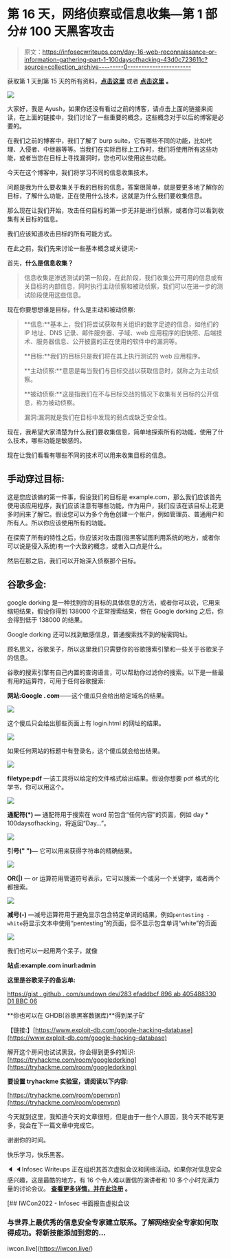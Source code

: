 # 第 16 天，网络侦察或信息收集—第 1 部分# 100 天黑客攻击

> 原文：<https://infosecwriteups.com/day-16-web-reconnaissance-or-information-gathering-part-1-100daysofhacking-43d0c723611c?source=collection_archive---------0----------------------->

获取第 1 天到第 15 天的所有资料，[**点击这里**](https://github.com/ayush098-hub/100DaysofHacking) 或者 [**点击这里**](https://3xabyt3.medium.com/list/100daysofhacking-challenge-3db6061da4b1) **。**

![](img/1640350a2143dcedef053806c70e9235.png)

大家好，我是 Ayush，如果你还没有看过之前的博客，请点击上面的链接来阅读，在上面的链接中，我们讨论了一些重要的概念，这些概念对于以后的博客是必要的。

在我们之前的博客中，我们了解了 burp suite，它有哪些不同的功能，比如代理、入侵者、中继器等等。当我们在实际目标上工作时，我们将使用所有这些功能，或者当您在目标上寻找漏洞时，您也可以使用这些功能。

今天在这个博客中，我们将学习不同的信息收集技术。

问题是我为什么要收集关于我的目标的信息，答案很简单，就是要更多地了解你的目标，了解什么功能，正在使用什么技术，这就是为什么我们要收集信息。

那么现在让我们开始，攻击任何目标的第一步无非是进行侦察，或者你可以看到收集有关目标的信息。

我们应该知道攻击目标的所有可能方式。

在此之前，我们先来讨论一些基本概念或关键词:-

首先，**什么是信息收集？**

> 信息收集是渗透测试的第一阶段，在此阶段，我们收集公开可用的信息或有关目标的内部信息，同时执行主动侦察和被动侦察，我们可以在进一步的测试阶段使用这些信息。

现在你要想想谁是目标，什么是主动和被动侦察:

> **信息:**基本上，我们将尝试获取有关组织的数字足迹的信息，如他们的 IP 地址、DNS 记录、邮件服务器、子域、web 应用程序的旧快照、后端技术、服务器信息、公开披露的正在使用的软件中的漏洞等。
> 
> **目标:**我们的目标只是我们将在其上执行测试的 web 应用程序。
> 
> **主动侦察:**意思是每当我们与目标交战以获取信息时，就称之为主动侦察。
> 
> **被动侦察:**这是指我们在不与目标交战的情况下收集有关目标的公开信息，称为被动侦察。
> 
> 漏洞:漏洞就是我们在目标中发现的弱点或缺乏安全性。

现在，我希望大家清楚为什么我们要收集信息，简单地探索所有的功能，使用了什么技术，哪些功能是敏感的。

现在让我们看看有哪些不同的技术可以用来收集目标的信息。

## 手动穿过目标:

这是您应该做的第一件事，假设我们的目标是 example.com，那么我们应该首先使用该应用程序，我们应该注意有哪些功能，作为用户，我们应该在该目标上花更多时间来了解它。假设您可以为多个角色创建一个帐户，例如管理员、普通用户和所有人。所以你应该使用所有的功能。

在探索了所有的特性之后，你应该对攻击面(指黑客试图利用系统的地方，或者你可以说是侵入系统)有一个大致的概念，或者入口点是什么。

然后在那之后，我们可以开始深入侦察那个目标。

## 谷歌多金:

google dorking 是一种找到你的目标的具体信息的方法，或者你可以说，它用来缩短结果，假设你得到 138000 个正常搜索结果，但在 Google dorking 之后，你会得到低于 138000 的结果。

Google dorking 还可以找到敏感信息，普通搜索找不到的秘密网址。

顾名思义，谷歌呆子，所以这里我们只需要你的谷歌搜索引擎和一些关于谷歌呆子的信息。

谷歌的搜索引擎有自己内置的查询语言，可以帮助你过滤你的搜索。以下是一些最有用的运算符，可用于任何谷歌搜索:

**网站:Google . com**——这个傻瓜只会给出给定域名的结果。

![](img/7f5a256c2ea288ef6e23849d492346b5.png)

这个傻瓜只会给出那些页面上有 login.html 的网址的结果。

![](img/97e1c39b38c31ba4e83a3b4b39e1ab88.png)

如果任何网站的标题中有登录名，这个傻瓜就会给出结果。

![](img/0cacfe38a1ac7bc1d0a5fcbf654e8c07.png)

**filetype:pdf** —该工具将以给定的文件格式给出结果。假设你想要 pdf 格式的化学书，你可以用这个。

![](img/ad26c39cc1c703500d777dc7d8f456ea.png)

**通配符(*) —** 通配符用于搜索在 word 前包含“任何内容”的页面，例如 day * 100daysofhacking，将返回“Day…”。

![](img/deb69aa2f90d46e9f5baa9b0bd63f1f1.png)

**引号(" ")—** 它可以用来获得字符串的精确结果。

![](img/da07b3682c748d8932be4782f1380dfd.png)

**OR(|)** — or 运算符用管道符号表示，它可以搜索一个或另一个关键字，或者两个都搜索。

![](img/31eb7fe329f5cc1e357d13aee8d5e89b.png)

**减号(-)** —减号运算符用于避免显示包含特定单词的结果，例如`pentesting -white`将显示文本中使用“pentesting”的页面，但不显示包含单词“white”的页面

![](img/41f06880d80ee7ef77645ffe488fbe38.png)

我们也可以一起用两个呆子，就像

**站点:example.com inurl:admin**

**这里是谷歌呆子的备忘单:**

[https://gist . github . com/sundown dev/283 efaddbcf 896 ab 405488330 D1 BBC 06](https://gist.github.com/sundowndev/283efaddbcf896ab405488330d1bbc06)

**你也可以在 GHDB(谷歌黑客数据库)**得到呆子矿

【链接:】[https://www.exploit-db.com/google-hacking-database](https://www.exploit-db.com/google-hacking-database)

解开这个房间也试试黑我，你会得到更多的知识:[https://tryhackme.com/room/googledorking](https://tryhackme.com/room/googledorking)

**要设置 tryhackme 实验室，请阅读以下内容:**

[https://tryhackme.com/room/openvpn](https://tryhackme.com/room/openvpn)

今天就到这里，我知道今天的文章很短，但是由于一些个人原因，我今天不能写更多，我会在下一篇文章中完成它。

谢谢你的时间。

快乐学习，快乐黑客。

🔈 🔈Infosec Writeups 正在组织其首次虚拟会议和网络活动。如果你对信息安全感兴趣，这是最酷的地方，有 16 个令人难以置信的演讲者和 10 多个小时充满力量的讨论会议。 [**查看更多详情，并在此注册**](https://iwcon.live/) **。**

[](https://iwcon.live/) [## IWCon2022 - Infosec 书面报告虚拟会议

### 与世界上最优秀的信息安全专家建立联系。了解网络安全专家如何取得成功。将新技能添加到您的…

iwcon.live](https://iwcon.live/)